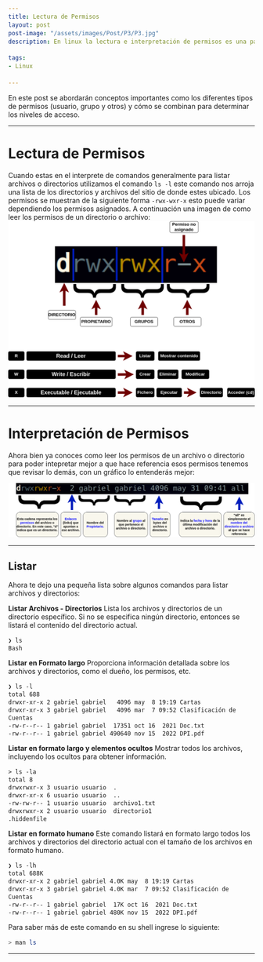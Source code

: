 ```yaml
---
title: Lectura de Permisos
layout: post
post-image: "/assets/images/Post/P3/P3.jpg"
description: En linux la lectura e interpretación de permisos es una parte fundamental.

tags: 
- Linux

---
```


En este post se abordarán conceptos importantes como los diferentes tipos de permisos (usuario, grupo y otros) y cómo se combinan para determinar los niveles de acceso.

---

# Lectura de Permisos

Cuando estas en el interprete de comandos generalmente para listar archivos o directorios utilizamos el comando `ls -l` este comando nos arroja una lista de los directorios y archivos del sitio de donde estes ubicado. Los permisos se muestran de la siguiente forma `-rwx-wxr-x` esto puede variar dependiendo los permisos asignados.
A continuación una imagen de como leer los permisos de un directorio o archivo: 
![P3i1](/assets/images/Post/P3/P3i1.png)

---

# Interpretación de Permisos

Ahora bien ya conoces como leer los permisos de un archivo o directorio para poder intepretar mejor a que hace referencia esos permisos tenemos que revisar lo demás, con un gráfico lo entenderás mejor:

![P3i2](/assets/images/Post/P3/P3i2.png)

---

## Listar 

Ahora te dejo una pequeña lista sobre algunos comandos para listar archivos y directorios:

**Listar Archivos - Directorios**
Lista los archivos y directorios de un directorio específico. Si no se especifica ningún directorio, entonces se listará el contenido del directorio actual.

```Shell
❯ ls               
Bash
```

**Listar en Formato largo**
Proporciona información detallada sobre los archivos y directorios, como el dueño, los permisos, etc.

```Shell
❯ ls -l 
total 688
drwxr-xr-x 2 gabriel gabriel   4096 may  8 19:19 Cartas
drwxr-xr-x 3 gabriel gabriel   4096 mar  7 09:52 Clasificación de Cuentas
-rw-r--r-- 1 gabriel gabriel  17351 oct 16  2021 Doc.txt
-rw-r--r-- 1 gabriel gabriel 490640 nov 15  2022 DPI.pdf
```

**Listar en formato largo y elementos ocultos**
Mostrar todos los archivos, incluyendo los ocultos para obtener información.

```Shell
> ls -la
total 8
drwxrwxr-x 3 usuario usuario  .
drwxr-xr-x 6 usuario usuario  ..
-rw-rw-r-- 1 usuario usuario  archivo1.txt
drwxrwxr-x 2 usuario usuario  directorio1
.hiddenfile 
```

**Listar en formato humano**
Este comando listará en formato largo todos los archivos y directorios del directorio actual con el tamaño de los archivos en formato humano.

```Shell
❯ ls -lh 
total 688K
drwxr-xr-x 2 gabriel gabriel 4.0K may  8 19:19 Cartas
drwxr-xr-x 3 gabriel gabriel 4.0K mar  7 09:52 Clasificación de Cuentas
-rw-r--r-- 1 gabriel gabriel  17K oct 16  2021 Doc.txt
-rw-r--r-- 1 gabriel gabriel 480K nov 15  2022 DPI.pdf
```

Para saber más de este comando en su shell ingrese lo siguiente:

```Bash
> man ls     
```

---

